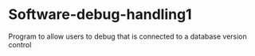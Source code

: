 # Software-debug-handling1
Program to allow users to debug that is connected to a database version control
